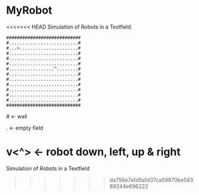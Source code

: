 # MyRobot
<<<<<<< HEAD
Simulation of Robots in a Textfield.

```
############################  
#..........................#  
#...>......................#  
#..........................#  
#..........................#  
#..........................#  
#.................^........#  
#..........................#  
#..........................#  
#..........................#  
#..........................#  
#..........................#  
#..........................#  
############################  
```
\# <- wall

. <- empty field

v<^> <- robot down, left, up & right
=======
Simulation of Robots in a Textfield
>>>>>>> da756e7a1d9a1d37ca59870be58389244e696222
